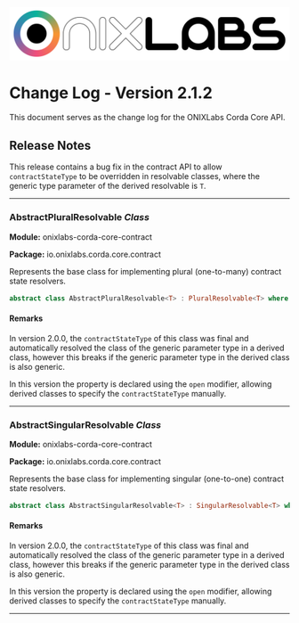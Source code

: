 ![ONIX Labs](https://raw.githubusercontent.com/onix-labs/onix-labs.github.io/master/content/logo/master_full_md.png)

# Change Log - Version 2.1.2

This document serves as the change log for the ONIXLabs Corda Core API.

## Release Notes

This release contains a bug fix in the contract API to allow `contractStateType` to be overridden in resolvable classes, where the generic type parameter of the derived resolvable is `T`.

---

### AbstractPluralResolvable _Class_

**Module:** onixlabs-corda-core-contract

**Package:** io.onixlabs.corda.core.contract

Represents the base class for implementing plural (one-to-many) contract state resolvers.

```kotlin
abstract class AbstractPluralResolvable<T> : PluralResolvable<T> where T : ContractState
```

#### Remarks

In version 2.0.0, the `contractStateType` of this class was final and automatically resolved the class of the generic parameter type in a derived class, however this breaks if the generic parameter type in the derived class is also generic.

In this version the property is declared using the `open` modifier, allowing derived classes to specify the `contractStateType` manually.

---

### AbstractSingularResolvable _Class_

**Module:** onixlabs-corda-core-contract

**Package:** io.onixlabs.corda.core.contract

Represents the base class for implementing singular (one-to-one) contract state resolvers.

```kotlin
abstract class AbstractSingularResolvable<T> : SingularResolvable<T> where T : ContractState
```

#### Remarks

In version 2.0.0, the `contractStateType` of this class was final and automatically resolved the class of the generic parameter type in a derived class, however this breaks if the generic parameter type in the derived class is also generic.

In this version the property is declared using the `open` modifier, allowing derived classes to specify the `contractStateType` manually.

---

### 
